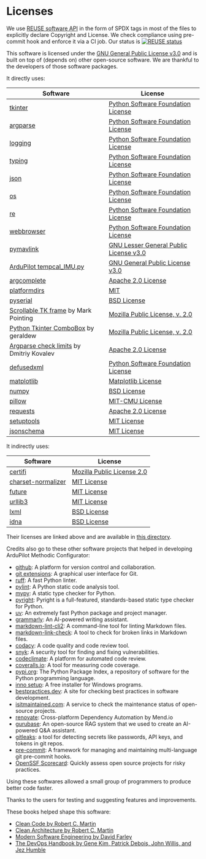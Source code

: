 <!--
SPDX-FileCopyrightText: 2024-2025 Amilcar do Carmo Lucas <amilcar.lucas@iav.de>

SPDX-License-Identifier: GPL-3.0-or-later
-->

# Licenses

We use [REUSE software API](https://api.reuse.software/) in the form of SPDX tags in most of the files to explicitly declare Copyright and License.
We check compliance using pre-commit hook and enforce it via a CI job.
Our status is [![REUSE status](https://api.reuse.software/badge/github.com/ArduPilot/MethodicConfigurator)](https://api.reuse.software/info/github.com/ArduPilot/MethodicConfigurator)

This software is licensed under the [GNU General Public License v3.0](../LICENSE.md) and is built on top of (depends on) other open-source software.
We are thankful to the developers of those software packages.

It directly uses:

| Software | License |
|----------|---------|
| [tkinter](https://docs.python.org/3/library/tkinter.html) | [Python Software Foundation License](https://docs.python.org/3/license.html) |
| [argparse](https://docs.python.org/3/library/argparse.html) | [Python Software Foundation License](https://docs.python.org/3/license.html) |
| [logging](https://docs.python.org/3/library/logging.html) | [Python Software Foundation License](https://docs.python.org/3/license.html) |
| [typing](https://docs.python.org/3/library/typing.html) | [Python Software Foundation License](https://docs.python.org/3/license.html) |
| [json](https://docs.python.org/3/library/json.html) | [Python Software Foundation License](https://docs.python.org/3/license.html) |
| [os](https://docs.python.org/3/library/os.html) | [Python Software Foundation License](https://docs.python.org/3/license.html) |
| [re](https://docs.python.org/3/library/re.html) | [Python Software Foundation License](https://docs.python.org/3/license.html) |
| [webbrowser](https://docs.python.org/3/library/webbrowser.html) | [Python Software Foundation License](https://docs.python.org/3/license.html) |
| [pymavlink](https://github.com/ArduPilot/pymavlink) | [GNU Lesser General Public License v3.0](https://github.com/ArduPilot/pymavlink/blob/master/COPYING) |
| [ArduPilot tempcal_IMU.py](https://github.com/ArduPilot/ardupilot/blob/master/Tools/scripts/tempcal_IMU.py) | [GNU General Public License v3.0](https://github.com/ArduPilot/ardupilot/blob/master/COPYING.txt) |
| [argcomplete](https://github.com/kislyuk/argcomplete) | [Apache 2.0 License](https://raw.githubusercontent.com/kislyuk/argcomplete/refs/heads/main/LICENSE.rst) |
| [platformdirs](https://platformdirs.readthedocs.io/en/latest/index.html) | [MIT](https://github.com/platformdirs/platformdirs/blob/main/LICENSE) |
| [pyserial](https://pyserial.readthedocs.io/en/latest/pyserial.html) | [BSD License](https://github.com/pyserial/pyserial/blob/master/LICENSE.txt) |
| [Scrollable TK frame](https://gist.github.com/mp035/9f2027c3ef9172264532fcd6262f3b01) by Mark Pointing | [Mozilla Public License, v. 2.0](https://mozilla.org/MPL/2.0/) |
| [Python Tkinter ComboBox](https://dev.to/geraldew/python-tkinter-an-exercise-in-wrapping-the-combobox-ndb) by geraldew | [Mozilla Public License, v. 2.0](https://mozilla.org/MPL/2.0/) |
| [Argparse check limits](https://gist.github.com/dmitriykovalev/2ab1aa33a8099ef2d514925d84aa89e7) by Dmitriy Kovalev | [Apache 2.0 License](http://www.apache.org/licenses/LICENSE-2.0) |
| [defusedxml](https://github.com/tiran/defusedxml) | [Python Software Foundation License](https://github.com/tiran/defusedxml/blob/main/LICENSE) |
| [matplotlib](https://matplotlib.org/) | [Matplotlib License](https://github.com/matplotlib/matplotlib/blob/main/LICENSE/LICENSE) |
| [numpy](https://numpy.org/) | [BSD License](https://github.com/numpy/numpy/blob/main/LICENSE.txt) |
| [pillow](https://python-pillow.github.io/) | [MIT-CMU License](https://github.com/python-pillow/Pillow/blob/main/LICENSE) |
| [requests](https://requests.readthedocs.io/) | [Apache 2.0 License](https://github.com/psf/requests/blob/main/LICENSE) |
| [setuptools](https://setuptools.pypa.io/) | [MIT License](https://github.com/pypa/setuptools/blob/main/LICENSE) |
| [jsonschema](https://python-jsonschema.readthedocs.io/en/stable/) | [MIT License](https://github.com/python-jsonschema/jsonschema/blob/main/COPYING) |

It indirectly uses:

| Software | License |
|----------|---------|
| [certifi](https://github.com/certifi/python-certifi) | [Mozilla Public License 2.0](https://github.com/certifi/python-certifi/blob/master/LICENSE) |
| [charset-normalizer](https://github.com/Ousret/charset_normalizer) | [MIT License](https://github.com/Ousret/charset_normalizer/blob/master/LICENSE) |
| [future](https://github.com/PythonCharmers/python-future) | [MIT License](https://github.com/PythonCharmers/python-future/blob/master/LICENSE.txt) |
| [urllib3](https://github.com/urllib3/urllib3) | [MIT License](https://github.com/urllib3/urllib3/blob/main/LICENSE.txt) |
| [lxml](https://github.com/lxml/lxml) | [BSD License](https://github.com/lxml/lxml/blob/master/LICENSE.txt) |
| [idna](https://github.com/kjd/idna) | [BSD License](https://github.com/kjd/idna/blob/master/LICENSE.md) |

Their licenses are linked above and are available in [this directory](https://github.com/ArduPilot/MethodicConfigurator/tree/master/credits).

Credits also go to these other software projects that helped in developing ArduPilot Methodic Configurator:

- [github](https://github.com/): A platform for version control and collaboration.
- [git extensions](https://gitextensions.github.io/): A graphical user interface for Git.
- [ruff](https://docs.astral.sh/ruff/): A fast Python linter.
- [pylint](https://www.pylint.org/): A Python static code analysis tool.
- [mypy](https://mypy-lang.org/): A static type checker for Python.
- [pyright](https://github.com/microsoft/pyright): Pyright is a full-featured, standards-based static type checker for Python.
- [uv](https://docs.astral.sh/uv/): An extremely fast Python package and project manager.
- [grammarly](https://www.grammarly.com/): An AI-powered writing assistant.
- [markdown-lint-cli2](https://github.com/DavidAnson/markdownlint-cli2): A command-line tool for linting Markdown files.
- [markdown-link-check](https://github.com/tcort/markdown-link-check): A tool to check for broken links in Markdown files.
- [codacy](https://www.codacy.com/): A code quality and code review tool.
- [snyk](https://snyk.io/): A security tool for finding and fixing vulnerabilities.
- [codeclimate](https://codeclimate.com/): A platform for automated code review.
- [coveralls.io](https://coveralls.io/): A tool for measuring code coverage.
- [pypi.org](https://pypi.org/): The Python Package Index, a repository of software for the Python programming language.
- [inno setup](https://jrsoftware.org/isinfo.php): A free installer for Windows programs.
- [bestpractices.dev](https://www.bestpractices.dev/en): A site for checking best practices in software development.
- [isitmaintained.com](https://isitmaintained.com/): A service to check the maintenance status of open-source projects.
- [renovate](https://github.com/renovatebot/renovate): Cross-platform Dependency Automation by Mend.io
- [gurubase](https://github.com/Gurubase/gurubase): An open-source RAG system that we used to create an AI-powered Q&A assistant.
- [gitleaks](https://github.com/gitleaks/gitleaks): a tool for detecting secrets like passwords, API keys, and tokens in git repos.
- [pre-commit](https://pre-commit.com/): A framework for managing and maintaining multi-language git pre-commit hooks.
- [OpenSSF Scorecard](https://securityscorecards.dev/): Quickly assess open source projects for risky practices.

Using these softwares allowed a small group of programmers to produce better code faster.

Thanks to the users for testing and suggesting features and improvements.

These books helped shape this software:

- [Clean Code by Robert C. Martin](https://www.oreilly.com/library/view/clean-code/9780136083238/)
- [Clean Architecture by Robert C. Martin](https://www.oreilly.com/library/view/clean-architecture/9780134494272/)
- [Modern Software Engineering by David Farley](https://www.oreilly.com/library/view/modern-software-engineering/9780137314942/)
- [The DevOps Handbook by Gene Kim, Patrick Debois, John Willis, and Jez Humble](https://www.oreilly.com/library/view/the-devsecops-handbook/9781098182281/)
